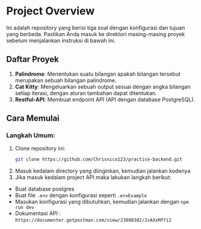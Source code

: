 # Project Overview

Ini adalah repository yang berisi tiga soal dengan konfigurasi dan tujuan yang berbeda. Pastikan Anda masuk ke direktori masing-masing proyek sebelum menjalankan instruksi di bawah ini.

## Daftar Proyek

1. **Palindrome**: Menentukan suatu bilangan apakah bilangan tersebut merupakan sebuah bilangan palindrome.
2. **Cat Kitty**: Mengeluarkan sebuah output sesuai dengan angka bilangan setiap iterasi, dengan aturan tambahan dapat ditentukan.
3. **Restful-API**: Membuat endpoint API (API dengan database PostgreSQL).

## Cara Memulai

### Langkah Umum:
1. Clone repository ini:
   ```bash
   git clone https://github.com/Chrisnico123/practice-backend.git
2. Masuk kedalam directory yang diinginkan, kemudian jalankan kodenya
3. Jika masuk kedalam project API maka lakukan langkah berikut:
 - Buat database postgres
 - Buat file `.env` dengan konfigurasi seperti `.envExample`
 - Masukan konfigurasi yang dibutuhkan, kemudian jalankan dengan `npm run dev`
 - Dokumentasi API : `https://documenter.getpostman.com/view/23098382/2sAXxMfYi2`
